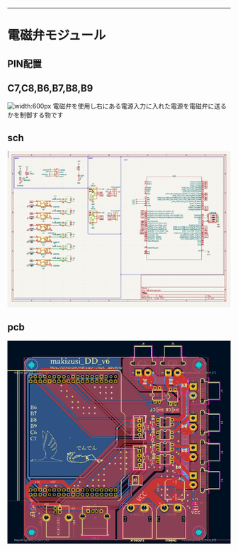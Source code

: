 
---
# **電磁弁モジュール**
## PIN配置
C7,C8,B6,B7,B8,B9
---

![width:600px](資料/14.JPG)
電磁弁を使用し右にある電源入力に入れた電源を電磁弁に送るかを制御する物です

## sch
![width:600px](資料/DDsch.png)
## pcb
![width:600px](資料/DDpcb.png)
